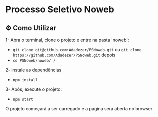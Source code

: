 # Processo Seletivo Noweb

## ⚙️ Como Utilizar

1- Abra o terminal, clone o projeto e entre na pasta 'noweb':

- `git clone git@github.com:Adadezer/PSNoweb.git` ou `git clone https://github.com/Adadezer/PSNoweb.git`
depois
- `cd PSNoweb/noweb/ /`

2- instale as dependências
  - `npm install`

3- Após, execute o projeto:
- `npm start`

 O projeto começará a ser carregado e a página será aberta no browser
